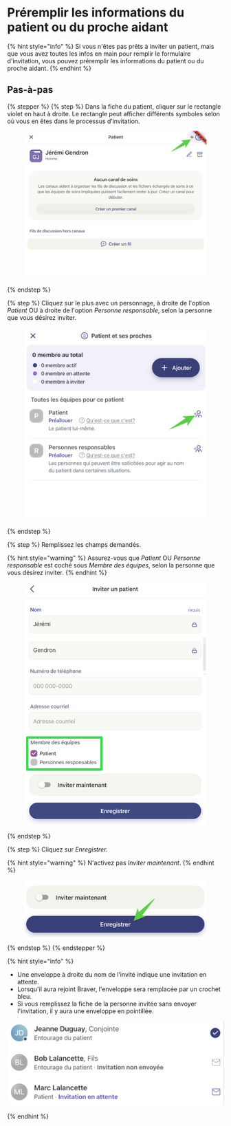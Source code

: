 # Préremplir les informations du patient ou du proche aidant

{% hint style="info" %}
Si vous n'êtes pas prêts à inviter un patient, mais que vous avez toutes les infos en main pour remplir le formulaire d'invitation, vous pouvez préremplir les informations du patient ou du proche aidant.
{% endhint %}

## Pas-à-pas

{% stepper %}
{% step %}
Dans la fiche du patient, cliquer sur le rectangle violet en haut à droite. Le rectangle peut afficher différents symboles selon où vous en êtes dans le processus d’invitation.

<figure><img src="../../.gitbook/assets/CleanShot 2025-08-05 at 11.17.55@2x.png" alt=""><figcaption></figcaption></figure>
{% endstep %}

{% step %}
Cliquez sur le plus avec un personnage, à droite de l'option _Patient_ OU à droite de l'option _Personne responsable_, selon la personne que vous désirez inviter.

<figure><img src="../../.gitbook/assets/CleanShot 2025-08-05 at 11.18.08@2x.png" alt=""><figcaption></figcaption></figure>
{% endstep %}

{% step %}
Remplissez les champs demandés.

{% hint style="warning" %}
Assurez-vous que _Patient_ OU _Personne responsable_ est coché sous _Membre des équipes_, selon la personne que vous désirez inviter.
{% endhint %}

<figure><img src="../../.gitbook/assets/CleanShot 2025-08-05 at 11.18.32@2x.png" alt=""><figcaption></figcaption></figure>
{% endstep %}

{% step %}
Cliquez sur _Enregistrer._&#x20;

{% hint style="warning" %}
N'activez pas _Inviter maintenant_.
{% endhint %}

<figure><img src="../../.gitbook/assets/CleanShot 2025-08-27 at 11.27.52@2x.png" alt=""><figcaption></figcaption></figure>
{% endstep %}
{% endstepper %}

{% hint style="info" %}
* Une enveloppe à droite du nom de l’invité indique une invitation en attente.&#x20;
* Lorsqu'il aura rejoint Braver, l'enveloppe sera remplacée par un crochet bleu.&#x20;
* Si vous remplissez la fiche de la personne invitée sans envoyer l'invitation, il y aura une enveloppe en  pointillée.

<p align="center"><img src="../../.gitbook/assets/CleanShot 2025-08-05 at 11.42.56@2x.png" alt="" data-size="original"></p>
{% endhint %}
